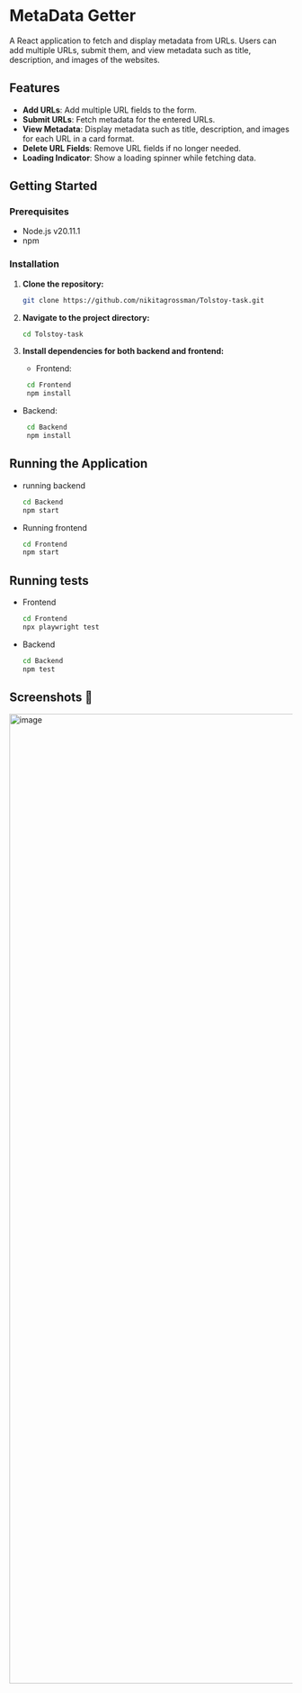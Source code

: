 # MetaData Getter

A React application to fetch and display metadata from URLs. Users can add multiple URLs, submit them, and view metadata such as title, description, and images of the websites.

## Features

- **Add URLs**: Add multiple URL fields to the form.
- **Submit URLs**: Fetch metadata for the entered URLs.
- **View Metadata**: Display metadata such as title, description, and images for each URL in a card format.
- **Delete URL Fields**: Remove URL fields if no longer needed.
- **Loading Indicator**: Show a loading spinner while fetching data.

## Getting Started

### Prerequisites

- Node.js v20.11.1
- npm

### Installation

1. **Clone the repository:**

   ```bash
   git clone https://github.com/nikitagrossman/Tolstoy-task.git

2. **Navigate to the project directory:**

   ```bash
   cd Tolstoy-task
   
3. **Install dependencies for both backend and frontend:**
    - Frontend:
   ```bash
    cd Frontend
    npm install

 - Backend:
    
   ```bash
    cd Backend
    npm install

## Running the Application
  - running backend
    
     ```bash
    cd Backend
    npm start
     
- Running frontend 

  ```bash
  cd Frontend
  npm start

## Running tests
- Frontend

  ```bash
  cd Frontend
  npx playwright test

- Backend
  
  ```bash
  cd Backend
  npm test
## Screenshots 📸
<img width="1722" alt="image" src="https://github.com/user-attachments/assets/3540005a-63c4-4c50-bf7c-4b63ed905a66">


